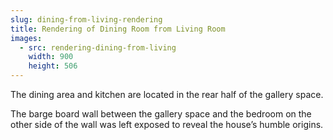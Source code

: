 ```yaml
---
slug: dining-from-living-rendering
title: Rendering of Dining Room from Living Room
images:
  - src: rendering-dining-from-living
    width: 900
    height: 506
---
```

The dining area and kitchen are located in the rear half of the gallery space.

The barge board wall between the gallery space and the bedroom on the other side of the wall was left exposed to reveal the house’s humble origins.
